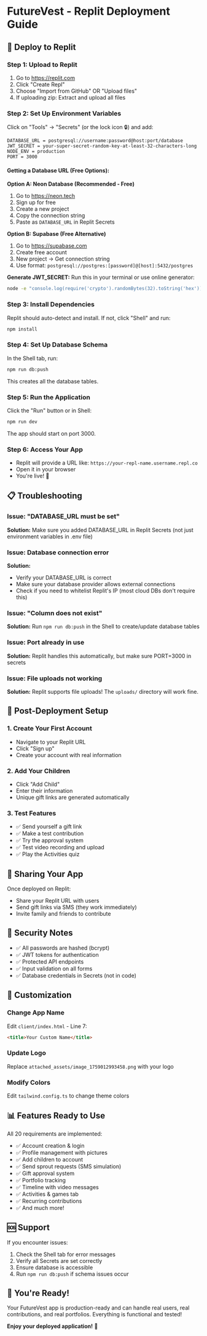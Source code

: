 # FutureVest - Replit Deployment Guide

## 🚀 Deploy to Replit

### Step 1: Upload to Replit
1. Go to https://replit.com
2. Click "Create Repl"
3. Choose "Import from GitHub" OR "Upload files"
4. If uploading zip: Extract and upload all files

### Step 2: Set Up Environment Variables
Click on "Tools" → "Secrets" (or the lock icon 🔒) and add:

```
DATABASE_URL = postgresql://username:password@host:port/database
JWT_SECRET = your-super-secret-random-key-at-least-32-characters-long
NODE_ENV = production
PORT = 3000
```

#### Getting a Database URL (Free Options):

**Option A: Neon Database (Recommended - Free)**
1. Go to https://neon.tech
2. Sign up for free
3. Create a new project
4. Copy the connection string
5. Paste as `DATABASE_URL` in Replit Secrets

**Option B: Supabase (Free Alternative)**
1. Go to https://supabase.com
2. Create free account
3. New project → Get connection string
4. Use format: `postgresql://postgres:[password]@[host]:5432/postgres`

**Generate JWT_SECRET:**
Run this in your terminal or use online generator:
```bash
node -e "console.log(require('crypto').randomBytes(32).toString('hex'))"
```

### Step 3: Install Dependencies
Replit should auto-detect and install. If not, click "Shell" and run:
```bash
npm install
```

### Step 4: Set Up Database Schema
In the Shell tab, run:
```bash
npm run db:push
```

This creates all the database tables.

### Step 5: Run the Application
Click the "Run" button or in Shell:
```bash
npm run dev
```

The app should start on port 3000.

### Step 6: Access Your App
- Replit will provide a URL like: `https://your-repl-name.username.repl.co`
- Open it in your browser
- You're live! 🎉

## 📋 Troubleshooting

### Issue: "DATABASE_URL must be set"
**Solution:** Make sure you added DATABASE_URL in Replit Secrets (not just environment variables in .env file)

### Issue: Database connection error
**Solution:** 
- Verify your DATABASE_URL is correct
- Make sure your database provider allows external connections
- Check if you need to whitelist Replit's IP (most cloud DBs don't require this)

### Issue: "Column does not exist"
**Solution:** Run `npm run db:push` in the Shell to create/update database tables

### Issue: Port already in use
**Solution:** Replit handles this automatically, but make sure PORT=3000 in secrets

### Issue: File uploads not working
**Solution:** Replit supports file uploads! The `uploads/` directory will work fine.

## 🎯 Post-Deployment Setup

### 1. Create Your First Account
- Navigate to your Replit URL
- Click "Sign up"
- Create your account with real information

### 2. Add Your Children
- Click "Add Child"
- Enter their information
- Unique gift links are generated automatically

### 3. Test Features
- ✅ Send yourself a gift link
- ✅ Make a test contribution
- ✅ Try the approval system
- ✅ Test video recording and upload
- ✅ Play the Activities quiz

## 📱 Sharing Your App

Once deployed on Replit:
- Share your Replit URL with users
- Send gift links via SMS (they work immediately)
- Invite family and friends to contribute

## 🔐 Security Notes

- ✅ All passwords are hashed (bcrypt)
- ✅ JWT tokens for authentication
- ✅ Protected API endpoints
- ✅ Input validation on all forms
- ✅ Database credentials in Secrets (not in code)

## 🎨 Customization

### Change App Name
Edit `client/index.html` - Line 7:
```html
<title>Your Custom Name</title>
```

### Update Logo
Replace `attached_assets/image_1759012993458.png` with your logo

### Modify Colors
Edit `tailwind.config.ts` to change theme colors

## 📊 Features Ready to Use

All 20 requirements are implemented:
- ✅ Account creation & login
- ✅ Profile management with pictures
- ✅ Add children to account
- ✅ Send sprout requests (SMS simulation)
- ✅ Gift approval system
- ✅ Portfolio tracking
- ✅ Timeline with video messages
- ✅ Activities & games tab
- ✅ Recurring contributions
- ✅ And much more!

## 🆘 Support

If you encounter issues:
1. Check the Shell tab for error messages
2. Verify all Secrets are set correctly
3. Ensure database is accessible
4. Run `npm run db:push` if schema issues occur

## 🎉 You're Ready!

Your FutureVest app is production-ready and can handle real users, real contributions, and real portfolios. Everything is functional and tested!

**Enjoy your deployed application!** 🚀
